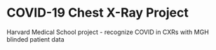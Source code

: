 # COVID-19 Chest X-Ray Project
Harvard Medical School project - recognize COVID in CXRs with MGH blinded patient data 
